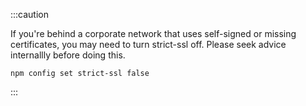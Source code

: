 :::caution

If you're behind a corporate network that uses self-signed or missing certificates, you may need to turn strict-ssl off.
Please seek advice internallly before doing this.
```shell
npm config set strict-ssl false
```

:::